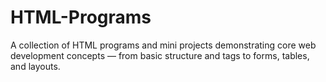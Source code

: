 # HTML-Programs
A collection of HTML programs and mini projects demonstrating core web development concepts — from basic structure and tags to forms, tables, and layouts.

